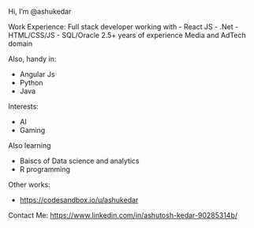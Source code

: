 Hi, I’m @ashukedar

Work Experience:
  Full stack developer working with 
    - React JS
    - .Net
    - HTML/CSS/JS
    - SQL/Oracle
  2.5+ years of experience 
    Media and AdTech domain

Also, handy in:
  - Angular Js
  - Python
  - Java

Interests:
  - AI
  - Gaming

Also learning
  - Baiscs of Data science and analytics
  - R programming

Other works:
  - https://codesandbox.io/u/ashukedar

Contact Me:
  https://www.linkedin.com/in/ashutosh-kedar-90285314b/

